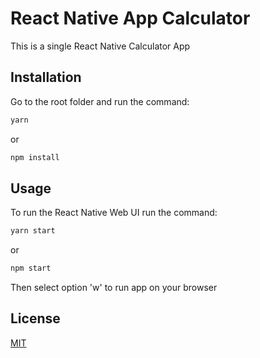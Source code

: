 # React Native App Calculator

This is a single React Native Calculator App

## Installation

Go to the root folder and run the command:

```bash
yarn
```
or

```bash
npm install
```

## Usage

To run the React Native Web UI run the command:

```bash
yarn start
```
or
```bash
npm start
```
Then select option 'w' to run app on your browser

## License

[MIT](https://choosealicense.com/licenses/mit/)
